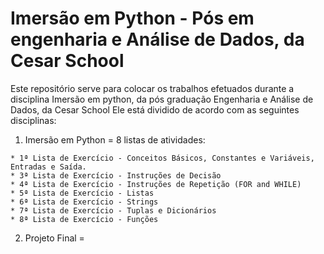# Imersão em Python - Pós em engenharia e Análise de Dados, da Cesar School

Este repositório serve para colocar os trabalhos efetuados durante a disciplina Imersão em python, da pós graduação Engenharia e Análise de Dados, da Cesar School
Ele está dividido de acordo com as seguintes disciplinas:
  1. Imersão em Python = 8 listas de atividades:
     
    * 1ª Lista de Exercício - Conceitos Básicos, Constantes e Variáveis, Entradas e Saída.
    * 3ª Lista de Exercício - Instruções de Decisão
    * 4ª Lista de Exercício - Instruções de Repetição (FOR and WHILE)
    * 5ª Lista de Exercício - Listas
    * 6ª Lista de Exercício - Strings
    * 7ª Lista de Exercício - Tuplas e Dicionários
    * 8ª Lista de Exercício - Funções

     
  2. Projeto Final =



